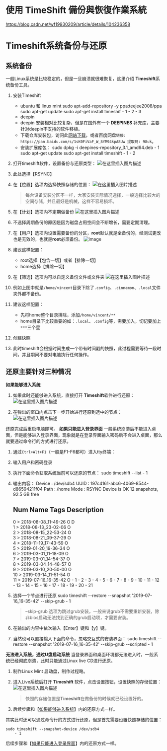 # 使用 TimeShift 備份與恢復作業系統



https://blog.csdn.net/wf19930209/article/details/104236358



# **Timeshift系统备份与还原**
## **系统备份**

一般Linux系统是比较稳定的，但是一旦崩溃就很难恢复，这里介绍 **Timeshift**系统备份工具。

1. 安装Timeshift
    - ubuntu 和 linux mint
    sudo apt-add-repository -y ppa:teejee2008/ppa
    sudo apt-get update
    sudo apt-get install timeshif
                - 1
                - 2
                - 3
    - deepin
    - deepin 安装相对比较复杂，但是在国外有一个 **DEEPINES** 补充库，主要针对deepin不支持的软件移植。
    - 下载仓库安装包，访问此[网站下载](https://xn--deepinenespaol-1nb.org/en/repository/)，或者百度网盘`链接: https://pan.baidu.com/s/1sK0FiVaF_W_8YM94kpA8Uw 提取码: 98uk`。
    - 安装扩展库包：
    sudo dpkg -i deepines-repository_3.1_amd64.deb
                - 1
    sudo apt-get update
    sudo apt-get install timeshift
                - 1
                - 2
2. 打开timeshift软件，设置备份与还原类型：
![在这里插入图片描述](https://img-blog.csdnimg.cn/20200209155523306.png?x-oss-process=image/watermark,type_ZmFuZ3poZW5naGVpdGk,shadow_10,text_aHR0cHM6Ly9ibG9nLmNzZG4ubmV0L3dmMTk5MzAyMDk=,size_16,color_FFFFFF,t_70)

3. 此处选择【RSYNC】
4. 在【位置】选项内选择快照存储的位置：
![在这里插入图片描述](https://img-blog.csdnimg.cn/20200209155604585.png?x-oss-process=image/watermark,type_ZmFuZ3poZW5naGVpdGk,shadow_10,text_aHR0cHM6Ly9ibG9nLmNzZG4ubmV0L3dmMTk5MzAyMDk=,size_16,color_FFFFFF,t_70)

    > 每台设备安装分区不一样，大家安装实际情况选择，一般选择比较大的空间存储，并且最好是机械，这样不容易损坏。
5. 在【计划】选项内不定期做备份
![在这里插入图片描述](https://img-blog.csdnimg.cn/20200209155630669.png?x-oss-process=image/watermark,type_ZmFuZ3poZW5naGVpdGk,shadow_10,text_aHR0cHM6Ly9ibG9nLmNzZG4ubmV0L3dmMTk5MzAyMDk=,size_16,color_FFFFFF,t_70)

6. 不选择周期备份的原因是因为磁盘占用空间会不断增长，需要定期清理。
7. 在【用户】选项内设置需要备份的分区，**root**默认就是全备份的，经测试更改也是无效的，也就是**root**必须备份。
![image](https://imgconvert.csdnimg.cn/aHR0cHM6Ly9ub3RlLnlvdWRhby5jb20veXdzL3B1YmxpYy9yZXNvdXJjZS8zNzQ0ZjRjZDk2Yjk3MjBkNzcyYWY3OGNkY2I1NTljNC94bWxub3RlL1dFQlJFU09VUkNFZTQyOWM2ZTU3ZjM1Mjc5NWViYjI0YTU1YTk5OWM1OTgvNjU0NzI?x-oss-process=image/format,png)

8. 建议这样配置：
    - root选择【包含一切】或者【排除一切】
    - home选择【排除一切】
9. 在【筛选】选项内可以自定义备份文件或文件夹
![在这里插入图片描述](https://img-blog.csdnimg.cn/20200209155658744.png?x-oss-process=image/watermark,type_ZmFuZ3poZW5naGVpdGk,shadow_10,text_aHR0cHM6Ly9ibG9nLmNzZG4ubmV0L3dmMTk5MzAyMDk=,size_16,color_FFFFFF,t_70)

10. 例如上图中就是`/home/vincent`目录下除了`.config`、`.cinnamon`、`.local`文件夹外都不备份。
11. 建议这样配置：
    - 先将home整个目录排除，添加`/home/vincent/**`
    - home目录下比较重要的如：`.local`、`.config`等，需要加入，切记要加上`***`三个星
12. 创建快照
13. 此时timeshift会根据时间生成一个带有时间戳的快照，此过程需要等待一段时间，并且期间不要对电脑执行任何操作。
## **还原主要针对三种情况**

**如果能够进入系统**

1. 如果此时还能够进入系统，直接打开 **Timeshift**软件进行还原：
![在这里插入图片描述](https://img-blog.csdnimg.cn/20200209155735896.png?x-oss-process=image/watermark,type_ZmFuZ3poZW5naGVpdGk,shadow_10,text_aHR0cHM6Ly9ibG9nLmNzZG4ubmV0L3dmMTk5MzAyMDk=,size_16,color_FFFFFF,t_70)

2. 在弹出的窗口内点击下一步开始进行还原到选中的节点：
![在这里插入图片描述](https://img-blog.csdnimg.cn/20200209155746216.png?x-oss-process=image/watermark,type_ZmFuZ3poZW5naGVpdGk,shadow_10,text_aHR0cHM6Ly9ibG9nLmNzZG4ubmV0L3dmMTk5MzAyMDk=,size_16,color_FFFFFF,t_70)


还原完成后重启电脑即可。
**如果只能进入登录界面**
一般系统崩溃后不能进入桌面，但是能够进入登录界面，现象就是在登录界面输入密码后不会进入桌面，那么就要通过命令行的方式进行还原。

1. 通过`Ctrl+Alt+F1`（一般是F1-F6都可）进入tty终端：
2. 输入用户和密码登录
3. 执行下面命令获取系统当前可以还原的节点：
    sudo timeshift --list
            - 1
4. 输出内容：
    Device : /dev/sdb4
    UUID   : 197c4161-abc6-4069-8544-d86594211f04
    Path   : /home
    Mode   : RSYNC
    Device is OK
    12 snapshots, 92.5 GB free
    
    Num     Name                 Tags  Description  
    ------------------------------------------------------------------------------
    0    >  2018-08-08_11-49-26  O D                
    1    >  2018-08-13_23-02-06  O                  
    2    >  2018-08-15_22-53-24  O                  
    3    >  2018-08-21_09-37-29  O                  
    4    >  2018-11-19_17-43-59  O                  
    5    >  2019-01-20_19-36-34  O                  
    6    >  2019-03-01_11-18-09  O                  
    7    >  2019-03-01_14-54-37  O                  
    8    >  2019-03-04_14-48-57  O                  
    9    >  2019-03-10_20-50-00  O                  
    10   >  2019-03-14_11-51-54  O                  
    11   >  2019-07-16_16-35-42  O
            - 1
            - 2
            - 3
            - 4
            - 5
            - 6
            - 7
            - 8
            - 9
            - 10
            - 11
            - 12
            - 13
            - 14
            - 15
            - 16
            - 17
            - 18
            - 19
            - 20
            - 21
5. 选择一个节点进行还原
    sudo timeshift --restore --snapshot '2019-07-16_16-35-42' --skip-grub
            - 1
    > –skip-grub 选项为跳过grub安装，一般来说grub不需要重新安装，除非bios启动无法找到正确的grub启动项，才需要安装。
6. 在输出的内容中依次输入【Enter】键和【y】键。
7. 当然也可以直接输入下面的命令，忽略交互式的安装界面：
    sudo timeshift --restore --snapshot '2019-07-16_16-35-42' --skip-grub --scripted
            - 1

**无法进入系统，通过U盘启动系统**
当登录界面和桌面环境都无法进入时，一般系统已经彻底崩溃，此时只能通过Linux live CD进行还原。

1. 制作Linux Mint 启动盘，制作过程略。
2. 进入Live系统后打开 **Timeshift** 软件，点击设置按钮，设置快照的存储位置：
![在这里插入图片描述](https://img-blog.csdnimg.cn/20200209155604585.png?x-oss-process=image/watermark,type_ZmFuZ3poZW5naGVpdGk,shadow_10,text_aHR0cHM6Ly9ibG9nLmNzZG4ubmV0L3dmMTk5MzAyMDk=,size_16,color_FFFFFF,t_70)

    > 快照的存储位置是**Timeshift**在做备份的时候就已经设置好的。
3. 后续步骤和【[如果能够进入系统](https://blog.csdn.net/wf19930209/article/details/104236358#jump)】内的还原方式一样。

其实此时还可以通过命令行的方式进行还原，但是首先需要设置快照存储的位置：

    sudo timeshift --snapshot-device /dev/sdb4
        - 1

后续步骤和【[如果只能进入登录界面](https://blog.csdn.net/wf19930209/article/details/104236358#jump2)】内的还原方式一样。

